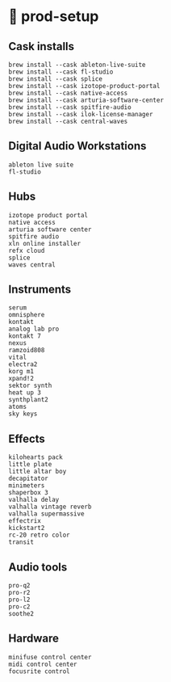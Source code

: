 # 🎹 prod-setup

## Cask installs
```
brew install --cask ableton-live-suite
brew install --cask fl-studio
brew install --cask splice
brew install --cask izotope-product-portal
brew install --cask native-access
brew install --cask arturia-software-center
brew install --cask spitfire-audio
brew install --cask ilok-license-manager
brew install --cask central-waves
```
## Digital Audio Workstations
```
ableton live suite
fl-studio
```
## Hubs
```
izotope product portal
native access
arturia software center
spitfire audio
xln online installer
refx cloud
splice
waves central
```
## Instruments
```
serum
omnisphere
kontakt
analog lab pro
kontakt 7
nexus
ramzoid808
vital
electra2
korg m1
xpand!2
sektor synth
heat up 3
synthplant2
atoms
sky keys
```
## Effects
```
kilohearts pack
little plate
little altar boy
decapitator
minimeters
shaperbox 3
valhalla delay
valhalla vintage reverb
valhalla supermassive
effectrix
kickstart2
rc-20 retro color
transit
```
## Audio tools
```
pro-q2
pro-r2
pro-l2
pro-c2
soothe2
```
## Hardware
```
minifuse control center
midi control center
focusrite control
```
